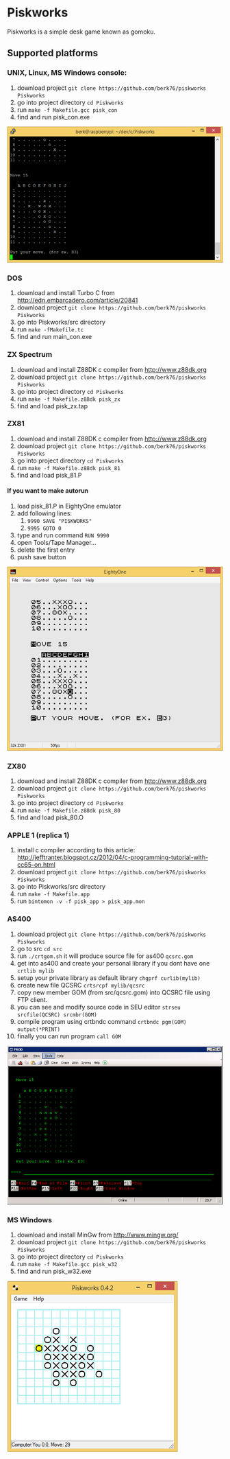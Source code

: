 # Piskworks
Piskworks is a simple desk game known as gomoku.

## Supported platforms

### UNIX, Linux, MS Windows console:
  1. download project `git clone https://github.com/berk76/piskworks Piskworks`
  1. go into project directory `cd Piskworks`
  1. run `make -f Makefile.gcc pisk_con`
  1. find and run pisk_con.exe

  ![Linux.PNG](doc/Linux.PNG)

### DOS
  1. download and install Turbo C from http://edn.embarcadero.com/article/20841
  1. download project `git clone https://github.com/berk76/piskworks Piskworks`
  1. go into Piskworks/src directory 
  1. run `make -fMakefile.tc`
  1. find and run main_con.exe

### ZX Spectrum
  1. download and install Z88DK c compiler from http://www.z88dk.org
  1. download project `git clone https://github.com/berk76/piskworks Piskworks`
  1. go into project directory `cd Piskworks`
  1. run `make -f Makefile.z88dk pisk_zx`
  1. find and load pisk_zx.tap

### ZX81
  1. download and install Z88DK c compiler from http://www.z88dk.org
  1. download project `git clone https://github.com/berk76/piskworks Piskworks`
  1. go into project directory `cd Piskworks`
  1. run `make -f Makefile.z88dk pisk_81`
  1. find and load pisk_81.P
#### If you want to make autorun
  1. load pisk_81.P in EightyOne emulator
  1. add following lines:
     1. `9990 SAVE "PISKWORKS"`
     1. `9995 GOTO 0`
  1. type and run command `RUN 9990`
  1. open Tools/Tape Manager...
  1. delete the first entry
  1. push save button

  ![ZX81.PNG](doc/ZX81.PNG)

### ZX80
  1. download and install Z88DK c compiler from http://www.z88dk.org
  1. download project `git clone https://github.com/berk76/piskworks Piskworks`
  1. go into project directory `cd Piskworks`
  1. run `make -f Makefile.z88dk pisk_80`
  1. find and load pisk_80.O

### APPLE 1 (replica 1)
  1. install c compiler according to this article: http://jefftranter.blogspot.cz/2012/04/c-programming-tutorial-with-cc65-on.html
  1. download project `git clone https://github.com/berk76/piskworks Piskworks`
  1. go into Piskworks/src directory
  1. run `make -f Makefile.app`
  1. run `bintomon -v -f pisk_app > pisk_app.mon`

### AS400
  1. download project `git clone https://github.com/berk76/piskworks Piskworks`
  1. go to src `cd src`
  1. run `./crtgom.sh` it will produce source file for as400 `qcsrc.gom`
  1. get into as400 and create your personal library if you dont have one `crtlib mylib`
  1. setup your private library as default library `chgprf curlib(mylib)`
  1. create new file QCSRC `crtsrcpf mylib/qcsrc`
  1. copy new member GOM (from src/qcsrc.gom) into QCSRC file using FTP client.
  1. you can see and modify source code in SEU editor `strseu srcfile(QCSRC) srcmbr(GOM)`
  1. compile program using crtbndc command `crtbndc pgm(GOM) output(*PRINT)`
  1. finally you can run program `call GOM`

  ![AS400.PNG](doc/AS400.PNG)

### MS Windows
  1. download and install MinGw from http://www.mingw.org/
  1. download project `git clone https://github.com/berk76/piskworks Piskworks`
  1. go into project directory `cd Piskworks`
  1. run `make -f Makefile.gcc pisk_w32`
  1. find and run pisk_w32.exe

  ![WIN32.PNG](doc/WIN32.PNG)
